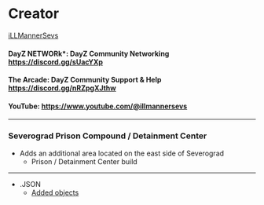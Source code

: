 # Creator
[iLLMannerSevs](https://github.com/iLLMannerSevs)
#### DayZ NETWORk*: DayZ Community Networking       https://discord.gg/sUacYXp
#### The Arcade: DayZ Community Support & Help      https://discord.gg/nRZpgXJthw
#### YouTube:        https://www.youtube.com/@illmannersevs
---

### Severograd Prison Compound / Detainment Center

- Adds an additional area located on the east side of Severograd
    - Prison / Detainment Center build

---

- .JSON
    - [Added objects](Severo_compound.json)